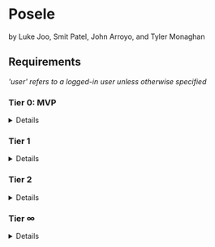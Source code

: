 # Posele

by Luke Joo, Smit Patel, John Arroyo, and Tyler Monaghan

## Requirements

_'user' refers to a logged-in user unless otherwise specified_

### **Tier 0: MVP**

  <details>

**user experience**

- [ ] Users can open our app on up-to-date iPhone device
- [x] Users can open our app on up-to-date Android device
- [x] Users can Sign Up for an account by providing an email address and password
- [x] Users can Log In to the app by providing their email address and/or username and password
- [x] Users can select a PLAY button to play a single posele
- [x] Users can see their "score"
  - [x] how many posele's they have successfully matched in total
  - [x] users score persists and will display on log-in even if they leave or logout of the app
- [x] Users can share a message to social media saying whether they matched and a link to posele

**engineering requirements**

- [ ] At least one 'posele' hosted through Firebase. Each posele consists of an image and a ML model
      that is trained to recognize the posture/pose of the image subject.
- [x] Create a machine learning model for each posele
- [x] Train the model with our own poses.
- [x] Users authenticate via Firebase
- [x] User database model is established in Firebase

**gameplay**

_When a user presses play to begin a posele:_

- [x] User is provided instructions and prompted to be sure they are in a space where they can move
      and take photographs safely
- [x] User is presented with an image
- [x] User presses READY button
- [x] User device camera opens; photograph is captured after 5 second countdown
- [x] User is taken to a screen telling them whether they matched the posele (pass/fail)

</details>

### **Tier 1**

<details>

**user experience**

- [ ] As a user,
- [ ] A guest:
- [ ] A **guest** can play a trial with a single posele
- [ ] Can’t view global leader board, or anonymized
- [ ] Global leader board: can view your score and others’ scores
- [ ] Users can share a message with a screenshot to social media
- [ ] User can select new gameplay option: multi-user party mode (local)

**engineering requirements**

- [ ] **Five 'poseles' hosted through Firebase (high priority)**

**gameplay**

_Users can now select a new game mode: local hot-phone multiplayer ("party mode")_

- [ ] User will be prompted to select a number of players
- [ ] Instructions will appear on screen (players should complete one posele then pass the phone)
- [ ] The game will rapidly display a posele for each player with a short delay and message to PASS
      the device between each
- [ ] After all poseles are complete, show a scoreboard showing the results for each player

</details>

### **Tier 2**

<details>

**user experience**

- [ ] Daily limit - can only attempt one posele per day
  - [ ] accounts marked as admin can ignore this limit and play over and over
- [ ] Users can share link to specific pose/share their results after completing a posele
- [ ] Friends: Users can mark other players on the leaderboard as "Friends"
- [ ] Users can filter leaderboard to show only friends
- [ ] Share username
- [ ] Add/remove friends by username
- [ ] Each user friends list
- [ ] Friends private leader board

**engineering requirements**

- [ ] database model must have a way of indicating whether an account has admin permissions
- [ ] players who are not admin can't access poseles other than the current daily posele

</details>

### **Tier ∞**

<details>

**user experience**

- [ ] Additional user stats and metrics available, e.g:
  - [ ] % of users who successfully completed this posele
  - [ ] current streak of correct poseles
  - [ ] current daily streak
- [ ] Display POSEle rank
- [ ] Subscription to allow users to send us money
- [ ] User can select to receive daily push notification reminders of daily posele at select time
- [ ] User can receive push notifications alerting them that a friend has shared or completed a
      posele
- [ ] New gameplay mode: Synchronous game experience
- [ ] Share pose improvements:
  - [ ] Share button redirects to social networking site with pre-formed post including screenshot
        and link
- [ ] Link to the same pose the user attempted (from outside of app)
- [ ] Practice mode: play without a timer to understand the game mechanics without time pressure
- [ ] Camera overlay: the partially-transparent image source is overlaid over the camera preview
      when counting down to take posele photo
- [ ] Choose difficulty (easy vs hard)
- [ ] Post to Instagram/Twitter

**gameplay**

- [ ] new gameplay mode: remote synchronous multiplayer ("BYOD" party mode)

  - [ ] one user starts the app and selects this option, then "host"
  - [ ] user is provided with a short code to share with friends
  - [ ] friends start the app and select this option, then "join"
  - [ ] friends each enter the key and are joined to the host lobby
  - [ ] once all players have joined, host can press Play
  - [ ] all players play the same single posele simultaneously. Hijinks ensue

- [ ] altering difficulty changes the selection of poseles available and time limit

**engineering requirements**

- [ ] Admin panel - admin users can access backend and add/edit/delete users, poseles, and
      leaderboards via the app or a web portal
- [ ] Add license

</details>
